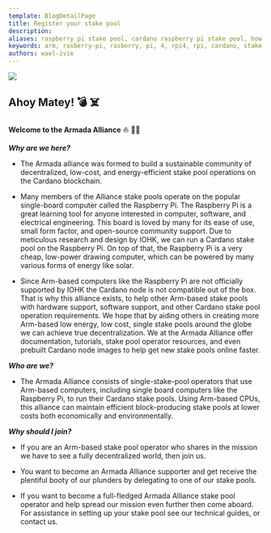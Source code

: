 ```yaml
---
template: BlogDetailPage
title: Register your stake pool
description: 
aliases: raspberry pi stake pool, cardano raspberry pi stake pool, how to make a cardano stake pool using a raspberry pi, armada alliance, armada
keywords: arm, rasberry-pi, rasberry, pi, 4, rpi4, rpi, cardano, stake, pool, alliance, eco, friendly, low, cost
authors: wael-ivie
---
```

![](https://github.com/armada-alliance/Logo/blob/main/banner-armada%20copy.png?raw=true)

## **Ahoy Matey!** 💣 ☠️

**Welcome to the Armada Alliance** ⛵ 🏴‍☠️


***Why are we here?***
- The Armada alliance was formed to build a sustainable community of decentralized, low-cost, and energy-efficient stake pool operations on the Cardano blockchain. 

- Many members of the Alliance stake pools operate on the popular single-board computer called the Raspberry Pi. The Raspberry Pi is a great learning tool for anyone interested in computer, software, and electrical engineering. This board is loved by many for its ease of use, small form factor, and open-source community support. Due to meticulous research and design by IOHK, we can run a Cardano stake pool on the Raspberry Pi. On top of that, the Raspberry Pi is a very cheap, low-power drawing computer, which can be powered by many various forms of energy like solar. <Link url="https://adamantium.online"/>

- Since Arm-based computers like the Raspberry Pi are not officially supported by IOHK the Cardano node is not compatible out of the box. That is why this alliance exists, to help other Arm-based stake pools with hardware support, software support, and other Cardano stake pool operation requirements. We hope that by aiding others in creating more Arm-based low energy, low cost, single stake pools around the globe we can achieve true decentralization. We at the Armada Alliance offer documentation, tutorials, stake pool operator resources, and even prebuilt Cardano node images to help get new stake pools online faster. 


***Who are we?*** 

- The Armada Alliance consists of single-stake-pool operators that use Arm-based computers, including single board computers like the Raspberry Pi, to run their Cardano stake pools. Using Arm-based CPUs, this alliance can maintain efficient block-producing stake pools at lower costs both economically and environmentally. 


***Why should I join?***

- If you are an Arm-based stake pool operator who shares in the mission we have to see a fully decentralized world, then join us.

- You want to become an Armada Alliance supporter and get receive the plentiful booty of our plunders by delegating to one of our stake pools. 

- If you want to become a full-fledged Armada Alliance stake pool operator and help spread our mission even further then come aboard. For assistance in setting up your stake pool see our technical guides, or contact us.
